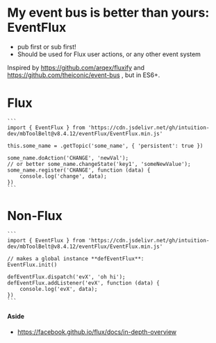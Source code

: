 
# My event bus is better than yours: EventFlux

- pub first or sub first!
- Should be used for Flux user actions, or any other event system


Inspired by https://github.com/arqex/fluxify and https://github.com/theiconic/event-bus
, but in ES6+.

# Flux

    ```
    import { EventFlux } from 'https://cdn.jsdelivr.net/gh/intuition-dev/mbToolBelt@v8.4.12/eventFlux/EventFlux.min.js'
    
    this.some_name = .getTopic('some_name', { 'persistent': true })

    some_name.doAction('CHANGE', 'newVal');
    // or better some_name.changeState('key1', 'someNewValue');
    some_name.register('CHANGE', function (data) {
        console.log('change', data);
    })
    ```

# Non-Flux

    ```
    import { EventFlux } from 'https://cdn.jsdelivr.net/gh/intuition-dev/mbToolBelt@v8.4.12/eventFlux/EventFlux.min.js'
    
    // makes a global instance **defEventFlux**:
    EventFlux.init()

    defEventFlux.dispatch('evX', 'oh hi');
    defEventFlux.addListener('evX', function (data) {
        console.log('evX', data);
    })
    ```

#### Aside

- https://facebook.github.io/flux/docs/in-depth-overview
